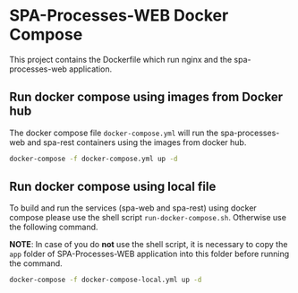 # SPA-Processes-WEB Docker Compose

This project contains the Dockerfile which run nginx and the spa-processes-web application.

## Run docker compose using images from Docker hub

The docker compose file `docker-compose.yml` will run the spa-processes-web and spa-rest containers using the images from docker hub.

```Bash
docker-compose -f docker-compose.yml up -d
```

## Run docker compose using local file
To build and run the services (spa-web and spa-rest) using docker compose please use the shell script `run-docker-compose.sh`. Otherwise use the following command.

**NOTE**: In case of you do **not** use the shell script, it is necessary to copy the `app` folder of SPA-Processes-WEB application into this folder before running the command.

```Bash
docker-compose -f docker-compose-local.yml up -d
```
